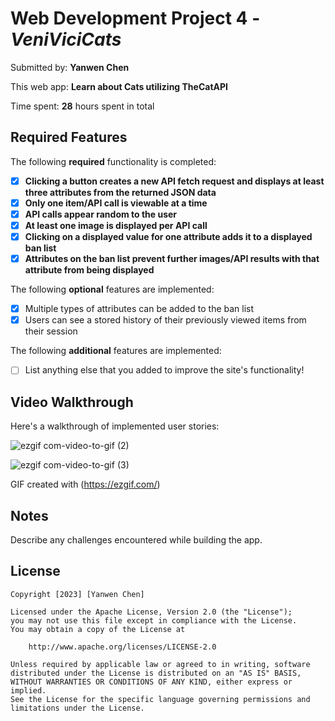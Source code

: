 # Web Development Project 4 - *VeniViciCats*

Submitted by: **Yanwen Chen**

This web app: **Learn about Cats utilizing TheCatAPI**

Time spent: **28** hours spent in total

## Required Features

The following **required** functionality is completed:

- [x] **Clicking a button creates a new API fetch request and displays at least three attributes from the returned JSON data**
- [x] **Only one item/API call is viewable at a time**
- [x] **API calls appear random to the user**
- [x] **At least one image is displayed per API call**
- [x] **Clicking on a displayed value for one attribute adds it to a displayed ban list**
- [x] **Attributes on the ban list prevent further images/API results with that attribute from being displayed**

The following **optional** features are implemented:

- [x] Multiple types of attributes can be added to the ban list
- [x] Users can see a stored history of their previously viewed items from their session

The following **additional** features are implemented:

* [ ] List anything else that you added to improve the site's functionality!

## Video Walkthrough

Here's a walkthrough of implemented user stories:

![ezgif com-video-to-gif (2)](https://github.com/AdeDeepFishing/VeniVici2/assets/91364746/aaafea10-f528-48c6-8ef9-f110d0e4ac50)

![ezgif com-video-to-gif (3)](https://github.com/AdeDeepFishing/VeniVici2/assets/91364746/e30c11ce-991e-49ba-9fb9-b2d651b0d9a7)


GIF created with (https://ezgif.com/)  


## Notes

Describe any challenges encountered while building the app.

## License

    Copyright [2023] [Yanwen Chen]

    Licensed under the Apache License, Version 2.0 (the "License");
    you may not use this file except in compliance with the License.
    You may obtain a copy of the License at

        http://www.apache.org/licenses/LICENSE-2.0

    Unless required by applicable law or agreed to in writing, software
    distributed under the License is distributed on an "AS IS" BASIS,
    WITHOUT WARRANTIES OR CONDITIONS OF ANY KIND, either express or implied.
    See the License for the specific language governing permissions and
    limitations under the License.
